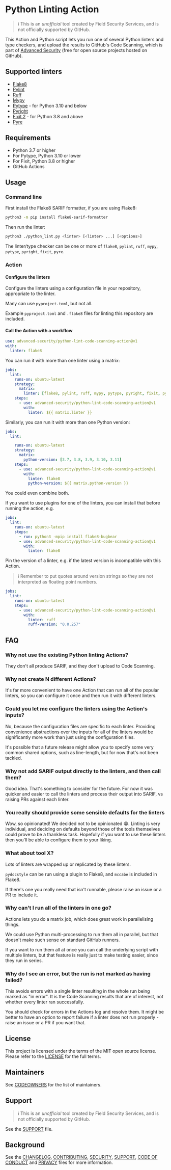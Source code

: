 # Python Linting Action

> ℹ️ This is an _unofficial_ tool created by Field Security Services, and is not officially supported by GitHub.

This Action and Python script lets you run one of several Python linters and type checkers, and upload the results to GitHub's Code Scanning, which is part of [Advanced Security](https://docs.github.com/en/get-started/learning-about-github/about-github-advanced-security) (free for open source projects hosted on GitHub).

## Supported linters

- [Flake8](https://flake8.pycqa.org/en/latest/)
- [Pylint](https://www.pylint.org/)
- [Ruff](https://beta.ruff.rs/)
- [Mypy](https://mypy.readthedocs.io/en/stable/)
- [Pytype](https://github.com/google/pytype/) - for Python 3.10 and below
- [Pyright](https://github.com/microsoft/pyright)
- [Fixit 2](https://fixit.readthedocs.io/en/stable/) - for Python 3.8 and above
- [Pyre](https://pyre-check.org/)

## Requirements

- Python 3.7 or higher
- For Pytype, Python 3.10 or lower
- For Fixit, Python 3.8 or higher
- GitHub Actions

## Usage

### Command line

First install the Flake8 SARIF formatter, if you are using Flake8:

```bash
python3 -m pip install flake8-sarif-formatter
```

Then run the linter:

```bash
python3 ./python_lint.py <linter> [<linter> ...] [<options>]
```

The linter/type checker can be one or more of `flake8`, `pylint`, `ruff`, `mypy`, `pytype`, `pyright`, `fixit`, `pyre`.

### Action

#### Configure the linters

Configure the linters using a configuration file in your repository, appropriate to the linter.

Many can use `pyproject.toml`, but not all.

Example `pyproject.toml` and `.flake8` files for linting this repository are included.

#### Call the Action with a workflow

```yaml
use: advanced-security/python-lint-code-scanning-action@v1
with:
  linter: flake8
```

You can run it with more than one linter using a matrix:

```yaml
jobs:
  lint:
    runs-on: ubuntu-latest
    strategy:
      matrix:
        linter: [flake8, pylint, ruff, mypy, pytype, pyright, fixit, pyre]
    steps:
      - use: advanced-security/python-lint-code-scanning-action@v1
        with:
          linter: ${{ matrix.linter }}
```

Similarly, you can run it with more than one Python version:

```yaml
jobs:
  lint:

    runs-on: ubuntu-latest
    strategy:
      matrix:
        python-version: [3.7, 3.8, 3.9, 3.10, 3.11]
    steps:
      - use: advanced-security/python-lint-code-scanning-action@v1
        with:
          linter: flake8
          python-version: ${{ matrix.python-version }}
```

You could even combine both.

If you want to use plugins for one of the linters, you can install that before running the action, e.g.

```yaml
jobs:
  lint:
    runs-on: ubuntu-latest
    steps:
      - run: python3 -mpip install flake8-bugbear
      - use: advanced-security/python-lint-code-scanning-action@v1
        with:
          linter: flake8
```

Pin the version of a linter, e.g. if the latest version is incompatible with this Action.

> ℹ️ Remember to put quotes around version strings so they are not interpreted as floating point numbers.

```yaml
jobs:
  lint:
    runs-on: ubuntu-latest
    steps:
      - use: advanced-security/python-lint-code-scanning-action@v1
        with:
          linter: ruff
          ruff-version: "0.0.257"
```

## FAQ

### Why not use the existing Python linting Actions?

They don't all produce SARIF, and they don't upload to Code Scanning.

### Why not create N different Actions?

It's far more convenient to have one Action that can run all of the popular linters, so you can configure it once and then run it with different linters.

### Could you let me configure the linters using the Action's inputs?

No, because the configuration files are specific to each linter. Providing convenience abstractions over the inputs for all of the linters would be significantly more work than just using the configuration files.

It's possible that a future release might allow you to specify some very common shared options, such as line-length, but for now that's not been tackled.

### Why not add SARIF output directly to the linters, and then call them?

Good idea. That's something to consider for the future. For now it was quicker and easier to call the linters and process their output into SARIF, vs raising PRs against each linter.

### You really should provide some sensible defaults for the linters

Wow, so opinionated! We decided not to be opinionated 😁. Linting is very individual, and deciding on defaults beyond those of the tools themselves could prove to be a thankless task. Hopefully if you want to use these linters then you'll be able to configure them to your liking.

### What about tool X?

Lots of linters are wrapped up or replicated by these linters.

`pydocstyle` can be run using a plugin to Flake8, and `mccabe` is included in Flake8.

If there's one you really need that isn't runnable, please raise an issue or a PR to include it.

### Why can't I run all of the linters in one go?

Actions lets you do a matrix job, which does great work in parallelising things.

We could use Python multi-processing to run them all in parallel, but that doesn't make such sense on standard GitHub runners.

If you want to run them all at once you can call the underlying script with multiple linters, but that feature is really just to make testing easier, since they run in series.

### Why do I see an error, but the run is not marked as having failed?

This avoids errors with a single linter resulting in the whole run being marked as "in error". It is the Code Scanning results that are of interest, not whether every linter ran successfully.

You should check for errors in the Actions log and resolve them. It might be better to have an option to report failure if a linter does not run properly - raise an issue or a PR if you want that.

## License

This project is licensed under the terms of the MIT open source license. Please refer to the [LICENSE](LICENSE) for the full terms.

## Maintainers

See [CODEOWNERS](CODEOWNERS) for the list of maintainers.

## Support

> ℹ️ This is an _unofficial_ tool created by Field Security Services, and is not officially supported by GitHub.

See the [SUPPORT](SUPPORT.md) file.

## Background

See the [CHANGELOG](CHANGELOG.md), [CONTRIBUTING](CONTRIBUTING.md), [SECURITY](SECURITY.md), [SUPPORT](SUPPORT.md), [CODE OF CONDUCT](CODE_OF_CONDUCT.md) and [PRIVACY](PRIVACY.md) files for more information.
